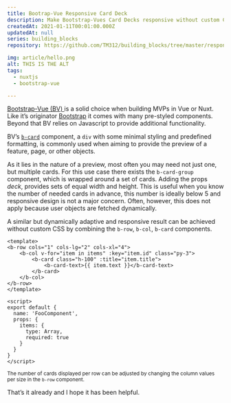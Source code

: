 ```yaml
---
title: Bootrap-Vue Responsive Card Deck
description: Make Bootstrap-Vues Card Decks responsive without custom CSS
createdAt: 2021-01-11T00:01:00.000Z
updatedAt: null
series: building_blocks
repository: https://github.com/TM312/building_blocks/tree/master/responsive-b-card-group

img: article/hello.png
alt: THIS IS THE ALT
tags:
  - nuxtjs
  - bootstrap-vue

---
```


<a class="font-bold text-purple-600" href="https://bootstrap-vue.org/" target="_blank"> Bootstrap-Vue (BV) </a> is a solid choice when building MVPs in Vue or Nuxt. Like it’s originator <a class="font-bold text-purple-600" href="https://getbootstrap.com/" target="_blank">Bootstrap</a> it comes with many pre-styled components. Beyond that BV relies on Javascript to provide additional functionality.

BV’s <a href="https://bootstrap-vue.org/docs/components/card" target="_blank"><code class="bg-gray-800 text-gray-100 rounded p-1">b-card</code></a> component, a <code class="bg-gray-800 text-gray-100 rounded p-1">div</code> with some minimal styling and predefined formatting, is commonly used when aiming to provide the preview of a feature, page, or other objects.

As it lies in the nature of a preview, most often you may need not just one, but multiple cards. For this use case there exists the <code class="bg-gray-800 text-gray-100 rounded p-1">b-card-group</code> component, which is wrapped around a set of cards. Adding the props <i>deck</i>, provides sets of equal width and height. This is useful when you know the number of needed cards in advance, this number is ideally below 5 and responsive design is not a major concern. Often, however, this does not apply because user objects are fetched dynamically.

A similar but dynamically adaptive and responsive result can be achieved without custom CSS by combining the <code class="bg-gray-800 text-gray-100 rounded p-1">b-row</code>, <code class="bg-gray-800 text-gray-100 rounded p-1">b-col</code>, <code class="bg-gray-800 text-gray-100 rounded p-1">b-card</code> components.


```vue[FooComponent.vue]
<template>
<b-row cols="1" cols-lg="2" cols-xl="4">
    <b-col v-for="item in items" :key="item.id" class="py-3">
        <b-card class="h-100" :title="item.title">
            <b-card-text>{{ item.text }}</b-card-text>
        </b-card>
    </b-col>
</b-row>
</template>

<script>
export default {
  name: 'FooComponent',
  props: {
    items: {
      type: Array,
      required: true
    }
  }
}
</script>
```

<small class="text-gray-600">The number of cards displayed per row can be adjusted by changing the column values per size in the <code class="bg-gray-800 text-gray-100 rounded p-1">b-row</code> component.</small>

That’s it already and I hope it has been helpful.
